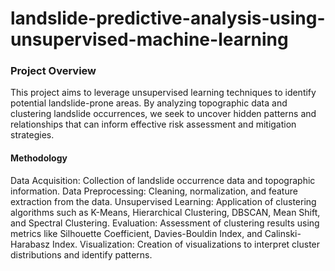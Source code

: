 # landslide-predictive-analysis-using-unsupervised-machine-learning

### Project Overview

This project aims to leverage unsupervised learning techniques to identify potential landslide-prone areas. By analyzing topographic data and clustering landslide occurrences, we seek to uncover hidden patterns and relationships that can inform effective risk assessment and mitigation strategies.

#### Methodology

Data Acquisition: Collection of landslide occurrence data and topographic information.
Data Preprocessing: Cleaning, normalization, and feature extraction from the data.
Unsupervised Learning: Application of clustering algorithms such as K-Means, Hierarchical Clustering, DBSCAN, Mean Shift, and Spectral Clustering.
Evaluation: Assessment of clustering results using metrics like Silhouette Coefficient, Davies-Bouldin Index, and Calinski-Harabasz Index.
Visualization: Creation of visualizations to interpret cluster distributions and identify patterns.

